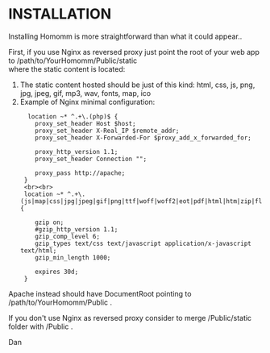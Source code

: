 # INSTALLATION
   
  Installing Homomm is more straightforward than what it could appear..   
  
  First, if you use Nginx as reversed proxy just point the root of your web app to /path/to/YourHomomm/Public/static   
  where the static content is located:
  
  <ol>  
  <li>The static content hosted should be just of this kind: html, css, js, png, jpg, jpeg, gif, mp3, wav, fonts, map, ico</li>   
  <li>Example of Nginx minimal configuration:
      
      
      location ~* ^.+\.(php)$ {     
        proxy_set_header Host $host;     
        proxy_set_header X-Real_IP $remote_addr;     
        proxy_set_header X-Forwarded-For $proxy_add_x_forwarded_for;    
       
        proxy_http_version 1.1;     
        proxy_set_header Connection "";     
      
        proxy_pass http://apache;        
     }
     <br><br>
     location ~* ^.+\.(js|map|css|jpg|jpeg|gif|png|ttf|woff|woff2|eot|pdf|html|htm|zip|flv|swf|ico|xml|txt|wav|mp3)$ {
     
        gzip on;
        #gzip_http_version 1.1;
        gzip_comp_level 6;
        gzip_types text/css text/javascript application/x-javascript text/html;
        gzip_min_length 1000;

        expires 30d;
     }
  </li>
  </ol>  
  
  Apache instead should have DocumentRoot pointing to /path/to/YourHomomm/Public .   
  
  If you don't use Nginx as reversed proxy consider to merge /Public/static folder with /Public .   
  
  Dan
